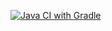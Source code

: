 [![Java CI with Gradle](https://github.com/Valeriia-shbn/unit2.1-2/actions/workflows/gradle.yml/badge.svg)](https://github.com/Valeriia-shbn/unit2.1-2/actions/workflows/gradle.yml)
